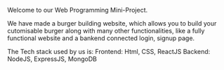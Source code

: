 Welcome to our Web Programming Mini-Project.

We have made a burger building website, which allows you to build your cutomisable burger along with many other functionalities, like a fully functional website and a bankend connected login, signup page.

The Tech stack used by us is: 
Frontend: Html, CSS, ReactJS
Backend: NodeJS, ExpressJS, MongoDB


